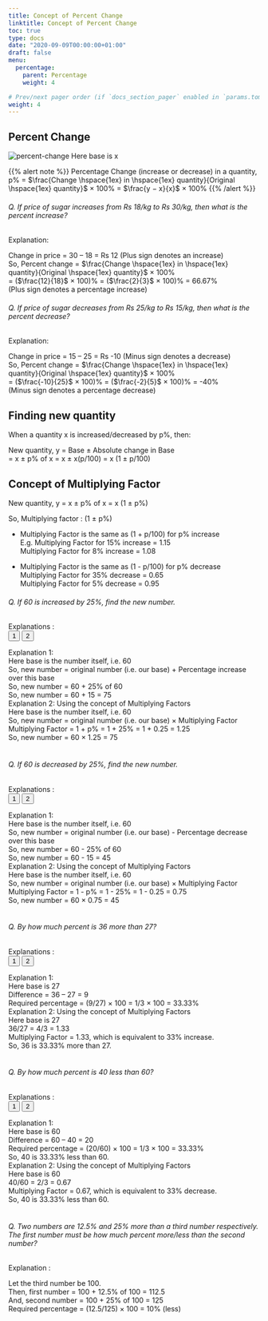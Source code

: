 ```yaml
---
title: Concept of Percent Change
linktitle: Concept of Percent Change
toc: true
type: docs
date: "2020-09-09T00:00:00+01:00"
draft: false
menu:
  percentage:
    parent: Percentage
    weight: 4

# Prev/next pager order (if `docs_section_pager` enabled in `params.toml`)
weight: 4
---
```


## Percent Change

<img src="../../../media/percentage/percent-change.png" alt="percent-change">
Here base is x

{{% alert note %}}
Percentage Change (increase or decrease) in a quantity, <br>
p% = $\frac{Change \hspace{1ex} in \hspace{1ex} quantity}{Original \hspace{1ex} quantity}$ × 100%
= $\frac{y − x}{x}$ × 100%
{{% /alert %}}

###### Q. If price of sugar increases from Rs 18/kg to Rs 30/kg, then what is the percent increase?
Explanation:<br>
<div class="Exp">
Change in price = 30 – 18 = Rs 12 (Plus sign denotes an increase)<br>
So, Percent change = $\frac{Change \hspace{1ex} in \hspace{1ex} quantity}{Original \hspace{1ex} quantity}$ × 100% <br>
= ($\frac{12}{18}$ × 100)% = ($\frac{2}{3}$ × 100)% = 66.67% <br>
(Plus sign denotes a percentage increase)
</div>

###### Q. If price of sugar decreases from Rs 25/kg to Rs 15/kg, then what is the percent decrease?
Explanation:<br>
<div class="Exp">
Change in price = 15 – 25 = Rs -10 (Minus sign denotes a decrease)<br>
So, Percent change = $\frac{Change \hspace{1ex} in \hspace{1ex} quantity}{Original \hspace{1ex} quantity}$ × 100% <br>
= ($\frac{-10}{25}$ × 100)% = ($\frac{-2}{5}$ × 100)% = -40% <br>
(Minus sign denotes a percentage decrease)
</div>

</div>


## Finding new quantity 

When a quantity x is increased/decreased by p%, then:

New quantity, y = Base ± Absolute change in Base <br>
= x ± p% of x = x ± x(p/100) = x (1 ± p/100)

## Concept of Multiplying Factor

New quantity, y = x ± p% of x = x (1 ± p%)

So, Multiplying factor : (1 ± p%) 

* Multiplying Factor is the same as (1 + p/100) for p% increase   <br>
E.g. Multiplying Factor for 15% increase = 1.15<br>
Multiplying Factor for 8% increase = 1.08 <br>

* Multiplying Factor is the same as (1 - p/100) for p% decrease  <br>
Multiplying Factor for 35% decrease = 0.65 <br>
Multiplying Factor for 5% decrease = 0.95 <br>

###### Q. If 60 is increased by 25%, find the new number.
Explanations :<br>
<button class="mak-tablink tablink-group1 default-tab" onclick="openTab('1Exp-1', this, 'tablink-group1', 'tabcontent-group1')">1</button>
<button class="mak-tablink tablink-group1" onclick="openTab('1Exp-2', this, 'tablink-group1', 'tabcontent-group1')">2</button>

<div id="1Exp-1" class="Exp-1 mak-tabcontent tabcontent-group1">
Explanation 1:  <br>
Here base is the number itself, i.e. 60 <br>
So, new number = original number (i.e. our base) + Percentage increase over this base <br>
So, new number = 60 + 25% of 60 <br>
So, new number = 60 + 15 = 75 <br>
</div>

<div id="1Exp-2" class="Exp-2 mak-tabcontent tabcontent-group1">
Explanation 2: Using the concept of Multiplying Factors  <br>
Here base is the number itself, i.e. 60 <br>
So, new number = original number (i.e. our base) × Multiplying Factor <br>
Multiplying Factor = 1 + p% = 1 + 25% = 1 + 0.25 = 1.25 <br>
So, new number = 60 ×  1.25 = 75 <br>
</div><br>

###### Q. If 60 is decreased by 25%, find the new number.
Explanations :<br>
<button class="mak-tablink tablink-group2 default-tab" onclick="openTab('2Exp-1', this, 'tablink-group2', 'tabcontent-group2')">1</button>
<button class="mak-tablink tablink-group2" onclick="openTab('2Exp-2', this, 'tablink-group2', 'tabcontent-group2')">2</button>

<div id="2Exp-1" class="Exp-1 mak-tabcontent tabcontent-group2">
Explanation 1:  <br>
Here base is the number itself, i.e. 60<br>
So, new number = original number (i.e. our base) - Percentage decrease over this base<br>
So, new number = 60 - 25% of 60<br>
So, new number = 60 - 15 = 45<br>
</div>

<div id="2Exp-2" class="Exp-2 mak-tabcontent tabcontent-group2">
Explanation 2: Using the concept of Multiplying Factors  <br>
Here base is the number itself, i.e. 60<br>
So, new number = original number (i.e. our base) × Multiplying Factor<br>
Multiplying Factor = 1 - p% = 1 - 25% = 1 - 0.25 = 0.75<br>
So, new number = 60 ×  0.75 = 45<br>
</div><br>

###### Q. By how much percent is 36 more than 27?
Explanations :<br>
<button class="mak-tablink tablink-group3 default-tab" onclick="openTab('3Exp-1', this, 'tablink-group3', 'tabcontent-group3')">1</button>
<button class="mak-tablink tablink-group3" onclick="openTab('3Exp-2', this, 'tablink-group3', 'tabcontent-group3')">2</button>

<div id="3Exp-1" class="Exp-1 mak-tabcontent tabcontent-group3">
Explanation 1:  <br>
Here base is 27<br>
Difference = 36 – 27 = 9<br>
Required percentage = (9/27) × 100 = 1/3  × 100 = 33.33%<br>
</div>

<div id="3Exp-2" class="Exp-2 mak-tabcontent tabcontent-group3">
Explanation 2: Using the concept of Multiplying Factors  <br>
Here base is 27<br>
36/27  = 4/3  = 1.33<br>
Multiplying Factor = 1.33, which is equivalent to 33% increase.<br>
So, 36 is 33.33% more than 27.<br>
</div><br>

###### Q. By how much percent is 40 less than 60?
Explanations :<br>
<button class="mak-tablink tablink-group4 default-tab" onclick="openTab('4Exp-1', this, 'tablink-group4', 'tabcontent-group4')">1</button>
<button class="mak-tablink tablink-group4" onclick="openTab('4Exp-2', this, 'tablink-group4', 'tabcontent-group4')">2</button>

<div id="4Exp-1" class="Exp-1 mak-tabcontent tabcontent-group4">
Explanation 1:  <br>
Here base is 60 <br>
Difference = 60 – 40 = 20 <br>
Required percentage = (20/60)  × 100 = 1/3  × 100 = 33.33% <br>
So, 40 is 33.33% less than 60. <br>
</div>

<div id="4Exp-2" class="Exp-2 mak-tabcontent tabcontent-group4">
Explanation 2: Using the concept of Multiplying Factors  <br>
Here base is 60 <br>
40/60  = 2/3  = 0.67 <br>
Multiplying Factor = 0.67, which is equivalent to 33% decrease. <br>
So, 40 is 33.33% less than 60. <br>
</div><br>

###### Q. Two numbers are 12.5% and 25% more than a third number respectively. The first number must be how much percent more/less than the second number?
Explanation :<br>
<div class="Exp">
Let the third number be 100.<br>
Then, first number = 100 + 12.5% of 100 = 112.5 <br>
And, second number = 100 + 25% of 100 = 125 <br>
Required percentage = (12.5/125) × 100 = 10% (less) <br>
</div>